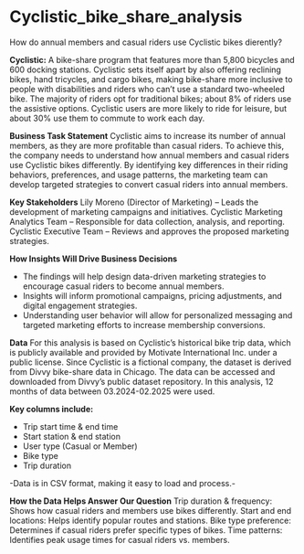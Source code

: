 # Cyclistic_bike_share_analysis
How do annual members and casual riders use Cyclistic bikes dierently?


**Cyclistic:** A bike-share program that features more than 5,800 bicycles and 600 docking stations. Cyclistic sets itself apart by also offering reclining bikes, hand tricycles, and cargo bikes, making bike-share more inclusive to people with disabilities and riders who can’t use a standard two-wheeled bike. The majority of riders opt for traditional bikes; about 8% of riders use the assistive options. Cyclistic users are more likely to ride for leisure, but about 30% use them to commute to work each day.


**Business Task Statement**
Cyclistic aims to increase its number of annual members, as they are more profitable than casual riders. To achieve this, the company needs to understand how annual members and casual riders use Cyclistic bikes differently. By identifying key differences in their riding behaviors, preferences, and usage patterns, the marketing team can develop targeted strategies to convert casual riders into annual members.

**Key Stakeholders**
Lily Moreno (Director of Marketing) – Leads the development of marketing campaigns and initiatives.
Cyclistic Marketing Analytics Team – Responsible for data collection, analysis, and reporting.
Cyclistic Executive Team – Reviews and approves the proposed marketing strategies.

**How Insights Will Drive Business Decisions**
- The findings will help design data-driven marketing strategies to encourage casual riders to become annual members.
- Insights will inform promotional campaigns, pricing adjustments, and digital engagement strategies.
- Understanding user behavior will allow for personalized messaging and targeted marketing efforts to increase membership conversions.

**Data**
For this analysis is based on Cyclistic’s historical bike trip data, which is publicly available and provided by Motivate International Inc. under a public license. Since Cyclistic is a fictional company, the dataset is derived from Divvy bike-share data in Chicago. The data can be accessed and downloaded from Divvy’s public dataset repository. In this analysis, 12 months of data between 03.2024-02.2025 were used.

**Key columns include:**
- Trip start time & end time
- Start station & end station
- User type (Casual or Member)
- Bike type
- Trip duration

-Data is in CSV format, making it easy to load and process.-

**How the Data Helps Answer Our Question**
Trip duration & frequency: Shows how casual riders and members use bikes differently.
Start and end locations: Helps identify popular routes and stations.
Bike type preference: Determines if casual riders prefer specific types of bikes.
Time patterns: Identifies peak usage times for casual riders vs. members.


